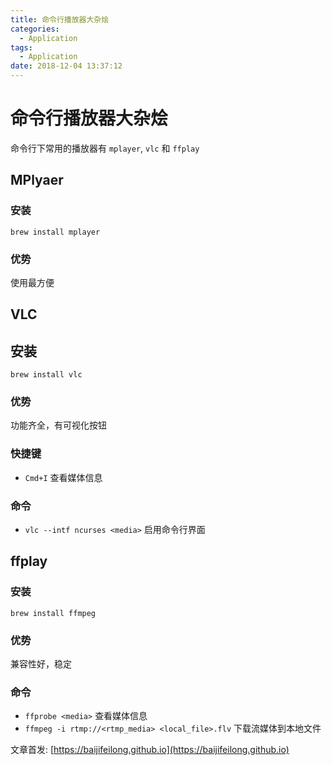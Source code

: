 ```yaml
---
title: 命令行播放器大杂烩
categories:
  - Application
tags:
  - Application
date: 2018-12-04 13:37:12
---
```


# 命令行播放器大杂烩

命令行下常用的播放器有 `mplayer`, `vlc` 和 `ffplay`

## MPlyaer

### 安装

`brew install mplayer`

### 优势

使用最方便

## VLC

## 安装

`brew install vlc`

### 优势

功能齐全，有可视化按钮

### 快捷键

- `Cmd+I` 查看媒体信息

### 命令

- `vlc --intf ncurses <media>` 启用命令行界面

<!--more-->

## ffplay

### 安装

`brew install ffmpeg`

### 优势

兼容性好，稳定

### 命令

- `ffprobe <media>` 查看媒体信息
- `ffmpeg -i rtmp://<rtmp_media> <local_file>.flv` 下载流媒体到本地文件

文章首发: [https://baijifeilong.github.io](https://baijifeilong.github.io)

